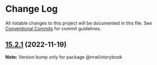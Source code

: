 # Change Log

All notable changes to this project will be documented in this file.
See [Conventional Commits](https://conventionalcommits.org) for commit guidelines.

## [15.2.1](https://github.com/nrwl/nx/compare/15.2.0...15.2.1) (2022-11-19)

**Note:** Version bump only for package @nrwl/storybook
